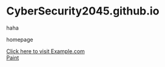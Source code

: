 # CyberSecurity2045.github.io

haha



homepage

<script async src="https://pagead2.googlesyndication.com/pagead/js/adsbygoogle.js?client=ca-pub-9575603125746935"
     crossorigin="anonymous"></script>

<script>document.write("Welcome!");</script>

<a href="https://cybersecurity2045.github.io/haha">Click here to visit Example.com</a>
<br>
<a href="Paint.html">Paint</a>
